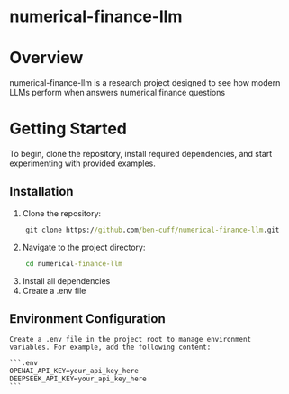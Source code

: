 # numerical-finance-llm

# Overview
numerical-finance-llm is a research project designed to see how modern LLMs perform when answers numerical finance questions

# Getting Started
To begin, clone the repository, install required dependencies, and start experimenting with provided examples.

## Installation
1. Clone the repository:
```cmd
    git clone https://github.com/ben-cuff/numerical-finance-llm.git
```
2. Navigate to the project directory:
```cmd
    cd numerical-finance-llm
```
3. Install all dependencies
4. Create a .env file

## Environment Configuration
    Create a .env file in the project root to manage environment variables. For example, add the following content:

    ```.env
    OPENAI_API_KEY=your_api_key_here
    DEEPSEEK_API_KEY=your_api_key_here
    ```